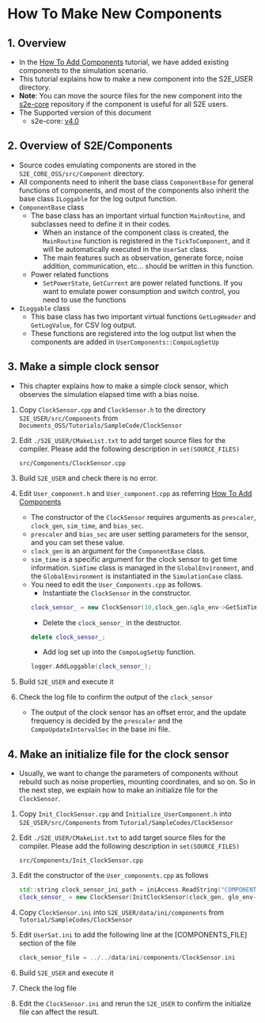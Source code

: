# How To Make New Components

## 1.  Overview

- In the [How To Add Components](./HowToAddComponents.md) tutorial, we have added existing components to the simulation scenario.
- This tutorial explains how to make a new component into the S2E_USER directory.
- **Note**: You can move the source files for the new component into the [s2e-core](https://github.com/ut-issl/s2e-core) repository if the component is useful for all S2E users.
- The Supported version of this document
  - s2e-core: [v4.0](https://github.com/ut-issl/s2e-core/releases/tag/v4.0)

## 2. Overview of S2E/Components

- Source codes emulating components are stored in the `S2E_CORE_OSS/src/Component` directory. 
- All components need to inherit the base class `ComponentBase` for general functions of components, and most of the components also inherit the base class `ILoggable` for the log output function.
- `ComponentBase` class
  - The base class has an important virtual function `MainRoutine`, and subclasses need to define it in their codes.
    - When an instance of the component class is created, the `MainRoutine` function is registered in the `TickToComponent`, and it will be automatically executed in the `UserSat` class.
    - The main features such as observation, generate force, noise addition, communication, etc... should be written in this function.
  - Power related functions
    - `SetPowerState`, `GetCurrent` are power related functions. If you want to emulate power consumption and switch control, you need to use the functions
- `ILoggable` class
  - This base class has two important virtual functions `GetLogHeader` and `GetLogValue`, for CSV log output.
  - These functions are registered into the log output list when the components are added in `UserComponents::CompoLogSetUp` 

## 3. Make a simple clock sensor

- This chapter explains how to make a simple clock sensor, which observes the simulation elapsed time with a bias noise.

1. Copy `ClockSensor.cpp` and `ClockSensor.h` to the directory `S2E_USER/src/Components` from `Documents_OSS/Tutorials/SampleCode/ClockSensor`

2. Edit `./S2E_USER/CMakeList.txt` to add target source files for the compiler. Please add the following description in `set(SOURCE_FILES)`

   ```
   src/Components/ClockSensor.cpp
   ```

3. Build `S2E_USER` and check there is no error.

4. Edit `User_component.h` and `User_component.cpp` as referring [How To Add Components](./HowToAddComponents.md)

   - The constructor of the `ClockSensor` requires arguments as `prescaler`, `clock_gen`, `sim_time`, and `bias_sec`.
   - `prescaler` and `bias_sec` are user setting parameters for the sensor, and you can set these value.
   - `clock_gen` is an argument for the `ComponentBase` class.
   - `sim_time` is a specific argument for the clock sensor to get time information. `SimTime` class is managed in the `GlobalEnvironment`, and the `GlobalEnvironment` is instantiated in the `SimulationCase` class.
   - You need to edit the `User_Components.cpp` as follows.
     - Instantiate the `ClockSensor` in the constructor.
     ```c++
     clock_sensor_ = new ClockSensor(10,clock_gen,&glo_env->GetSimTime(),0.001);
     ```
     - Delete the `clock_sensor_` in the destructor.
     ```c++
     delete clock_sensor_;
     ```
     - Add log set up into the `CompoLogSetUp` function.
     ```c++
     logger.AddLoggable(clock_sensor_);
     ```

5. Build `S2E_USER` and execute it

6. Check the log file to confirm the output of the `clock_sensor`
   - The output of the clock sensor has an offset error, and the update frequency is decided by the `prescaler` and the `CompoUpdateIntervalSec` in the base ini file.

## 4. Make an initialize file for the clock sensor

- Usually, we want to change the parameters of components without rebuild such as noise properties, mounting coordinates, and so on. So in the next step, we explain how to make an initialize file for the `ClockSensor`.

1. Copy `Init_ClockSensor.cpp` and `Initialize_UserComponent.h` into `S2E_USER/src/Components` from `Tutorial/SampleCodes/ClockSensor`

2. Edit `./S2E_USER/CMakeList.txt` to add target source files for the compiler. Please add the following description in `set(SOURCE_FILES)`

   ```
   src/Components/Init_ClockSensor.cpp
   ```

4. Edit the constructor of the `User_components.cpp` as follows

   ```c++
   std::string clock_sensor_ini_path = iniAccess.ReadString("COMPONENTS_FILE", "clock_sensor_file");
   clock_sensor_ = new ClockSensor(InitClockSensor(clock_gen, glo_env->GetSimTime(), clock_sensor_ini_path));
   ```

6. Copy `ClockSensor.ini` into `S2E_USER/data/ini/components` from `Tutorial/SampleCodes/ClockSensor`

7. Edit `UserSat.ini` to add the following line at the [COMPONENTS_FILE] section of the file

   ```c++
   clock_sensor_file = ../../data/ini/components/ClockSensor.ini
   ```

8. Build `S2E_USER` and execute it

9. Check the log file 

10. Edit the `ClockSensor.ini` and rerun the `S2E_USER` to confirm the initialize file can affect the result.
